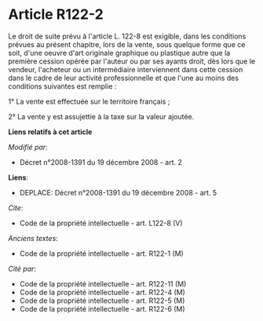 # Article R122-2

Le droit de suite prévu à l'article L. 122-8 est exigible, dans les conditions prévues au présent chapitre, lors de la vente,
sous quelque forme que ce soit, d'une oeuvre d'art originale graphique ou plastique autre que la première cession opérée par
l'auteur ou par ses ayants droit, dès lors que le vendeur, l'acheteur ou un intermédiaire interviennent dans cette cession
dans le cadre de leur activité professionnelle et que l'une au moins des conditions suivantes est remplie : 

1° La vente est effectuée sur le territoire français ; 

2° La vente y est assujettie à la taxe sur la valeur ajoutée.

**Liens relatifs à cet article**

_Modifié par_:

  - Décret n°2008-1391 du 19 décembre 2008 - art. 2

**Liens**:

  - DEPLACE: Décret n°2008-1391 du 19 décembre 2008 - art. 5

_Cite_:

  - Code de la propriété intellectuelle - art. L122-8 (V)

_Anciens textes_:

  - Code de la propriété intellectuelle - art. R122-1 (M)

_Cité par_:

  - Code de la propriété intellectuelle - art. R122-11 (M)
  - Code de la propriété intellectuelle - art. R122-4 (M)
  - Code de la propriété intellectuelle - art. R122-5 (M)
  - Code de la propriété intellectuelle - art. R122-6 (M)
